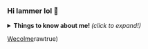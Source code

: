 ### Hi lammer lol 🖤

<details>
  <summary> <b> Things to know about me! </b> <i>(click to expand!)</i> </summary>
  
  <br>
  
  </details>
  
  [Wecolme](/68747470733a2f2f6769746875622d726561646d652d73746174732e76657263656c2e6170702f6170693f757365726e616d653d717561647269666965642673686f775f69636f6e733d74727565267469746c655f636f6c6f723d6666662669636f6e5f636f6c6f723d37.png)rawtrue)

<!--
**GuaranaHacking/GuaranaHacking** is a ✨ _special_ ✨ repository because its `README.md` (this file) appears on your GitHub profile.

Here are some ideas to get you started:

- 🔭 I’m currently working on ...
- 🌱 I’m currently learning ...
- 👯 I’m looking to collaborate on ...
- 🤔 I’m looking for help with ...
- 💬 Ask me about ...
- 📫 How to reach me: ...
- 😄 Pronouns: ...
- ⚡ Fun fact: ...
-->
